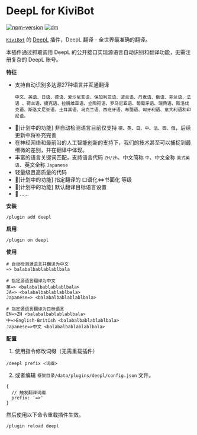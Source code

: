 # DeepL for KiviBot

[![npm-version](https://img.shields.io/npm/v/kivibot-plugin-deepl?color=006494&label=kivibot-plugin-deepl&style=flat-square)](https://npm.im/kivibot-plugin-deepl)
[![dm](https://shields.io/npm/dm/kivibot-plugin-deepl?color=006494&style=flat-square)](https://npm.im/kivibot-plugin-deepl)

[`KiviBot`](https://beta.kivibot.com) 的 [DeepL](https://www.deepl.com/) 插件，DeepL 翻译 - 全世界最准确的翻译。

本插件通过抓取调用 DeepL 的公开接口实现源语言自动识别和翻译功能，无需注册复杂的 DeepL 账号。

**特征**

+ 支持自动识别多达源27种语言并互通翻译
    ```
    中文、英语、日语、德语、爱沙尼亚语、保加利亚语、波兰语、丹麦语、俄语、芬兰语、法语 、荷兰语、捷克语、拉脱维亚语、立陶宛语、罗马尼亚语、葡萄牙语、瑞典语、斯洛伐克语、斯洛文尼亚语、土耳其语、乌克兰语、西班牙语、希腊语、匈牙利语、意大利语和印尼语。
    ```
+ 🚧[计划中的功能] 非自动检测语言目前仅支持 ```德、英、日、中、法、西、俄```，后续更新中将补充完善
+ 在神经网络和最前沿的人工智能创新的支持下，我们的技术甚至可以捕捉到最细微的差别，并在翻译中体现。
+ 丰富的语言关键词匹配，支持语言代码 ```ZH/zh```、中文简称 ```中```、中文全称 ```美式英语```、英文全称 ```Japanese```
+ 轻量级且高质量的代码
+ 🚧[计划中的功能] 指定翻译的 口语化<=>书面化 等级
+ 🚧[计划中的功能] 默认翻译目标语言设置
+ 🚧 ......

**安装**

```shell
/plugin add deepl
```

**启用**

```shell
/plugin on deepl
```

**使用**

```
# 自动检测源语言并翻译为中文
=> balabalbablablablbala

# 指定源语言翻译为中文
英=> <balabalbablablablbala>
JA=> <balabalbablablablbala>
Japanese=> <balabalbablablablbala>

# 指定源语言翻译为目标语言
EN=>ZH <balabalbablablablbala>
中=>English-British <balabalbablablablbala>
Japanese=>中文 <balabalbablablablbala>
```

**配置**

1. 使用指令修改词缀（无需重载插件）
```
/deepl prefix <词缀>
```

2. 或者编辑 `框架目录/data/plugins/deepl/config.json` 文件。

```jsonc
{
  // 触发翻译词缀
  prefix: '=>'
}
```

然后使用以下命令重载插件生效。

```shell
/plugin reload deepl
```
